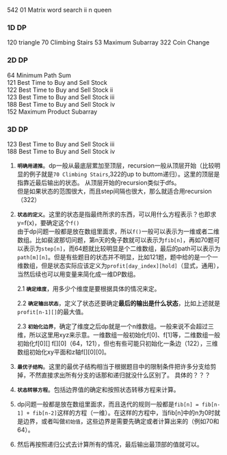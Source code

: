 542 01 Matrix
 word search ii
 n queen

### 1D DP

120 triangle
70 Climbing Stairs
53 Maximum Subarray
322 Coin Change  


### 2D DP

64 Minimum Path Sum  
121 Best Time to Buy and Sell Stock  
122 Best Time to Buy and Sell Stock ii  
123 Best Time to Buy and Sell Stock iii  
188 Best Time to Buy and Sell Stock iv  
152 Maximum Product Subarray  

### 3D DP

123 Best Time to Buy and Sell Stock iii  
188 Best Time to Buy and Sell Stock iv  

1.  **`明确用递推`**。dp一般从最底层累加至顶层，recursion一般从顶层开始（比较明显的例子就是`70 Climbing Stairs`,322的up to buttom递归）。这里的顶层是指靠近最后输出的状态。
    从顶层开始的recursion类似于dfs。    
    但是如果状态的范围很大，而且step间隔也很大，那么就适合用recursion（322）   

2.  **`状态的定义`**。这里的状态是指最终所求的东西，可以用什么方程表示？也即求y=f(x)，要确定这个`f()`  
    由于dp问题一般都是放在数组里面求，所以`f()`一般可以表示为一维或者二维数组。比如裴波那切问题，第n天的兔子数就可以表示为`fib[n]`，再如70题可以表示为`step[n]`，而64题就比较明显是个二维数组，最后的path可以表示为`path[m][n]`。但是有些题目的状态并不明显，比如121题，题中给的是一个一维数组，但是状态实际应该定义为`profit[day_index][hold]`（显式，通用），当然后续也可以用变量来简化成一维DP数组。  

    2.1 **`确定维度`**，用多少个维度是要根据具体的情况来定。     

    2.2 **`确定输出状态`**，定义了状态还要确定**最后的输出是什么状态**，比如上述就是`profit[n-1][]`的最大值。 

    2.3 **`初始化边界`**，确定了维度之后dp就是一个n维数组。一般来说不会超过三维，所以这里用xyz来示意。一维数组一般初始化f[0]、f[1]等，二维数组一般初始化f[0][] f[][0]（64，121），但也有些可能只初始化一条边（122），三维数组初始化xy平面和z轴f[][0][0]。

3.  **`最优子结构`**。这里的最优子结构相当于根据题目中的限制条件把许多分支给剪掉，不然直接求出所有分支的话那和递归就没什么区别了。
    具体的？？？

4.  **`状态转移方程`**。包括边界值的确定和按照状态转移方程来计算。


1.  dp问题一般都是放在数组里面求，而且迭代的规则一般都是`fib[n] = fib[n-1] + fib[n-2]`这样的方程（一维）。在这样的方程中，当fib[n]中的n为0时就是边界，或者叫做`初始值`，这些边界是需要先确定或者计算出来的（例如70和64）。
2.  然后再按照递归公式去计算所有的情况，最后输出最顶部的值就可以。
